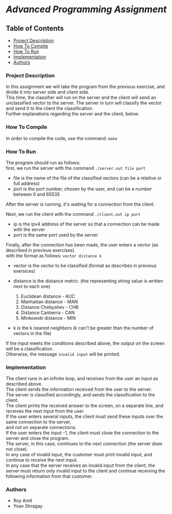 # *__Advanced Programming Assignment__*

## Table of Contents
* [Project Description](#project-description)
* [How To Compile](#how-to-compile)
* [How To Run](#how-to-run)
* [Implementation](#implementation)
* [Authors](#authors)

### Project Description  
In this assignment we will take the program from the previous exercise, and divide it into server side and client side.  
This time, the classifier will run on the server and the client will send an unclassified vector to the server. 
The server in turn will classify the vector and send it to the client the classification.  
Further explanations regarding the server and the client, below.

### How To Compile
In order to compile the code, use the command: `make`

### How To Run
The program should run as follows:  
first, we run the server with the command `./server.out file port`
- file is the name of the file of the classified vectors (can be a relative or full address)
- port is the port number, chosen by the user, and can be a number between 0 and 65535    

After the server is running, it's waiting for a connection from the client.  

Next, we run the client with the command `./client.out ip port`
- ip is the ipv4 address of the server so that a connection can be made with the server  
- port is the same port used by the server

Finally, after the connection has been made, the user enters a vector (as described in previous exercises)  
with the format as follows: `vector distance k`  
- vector is the vector to be classified (format as describes in previous exersices)
- distance is the distance metric: (the representing string value is written next to each one)
  1) Euclidean distance - AUC
  2) Manhattan distance - MAN
  3) Distance Chebyshev - CHB
  4) Distance Canberra - CAN
  5) Minkowski distance - MIN  

- k is the k nearest neighbors (k can't be greater than the number of vectors in the file)  

If the input meets the conditions described above, the output on the screen will be a classification.  
Otherwise, the message `invalid input` will be printed.
  
### Implementation  
The client runs in an infinite loop, and receives from the user an input as described above.  
The client sends the information received from the user to the server.  
The server is classified accordingly, and sends the classification to the client.  
The client prints the received answer to the screen, on a separate line, and receives the next input from the user.  
If the user enters several inputs, the client must send these inputs over the same connection to the server,  
and not on separate connections.  
If the user enters the input -1, the client must close the connection to the server and close the program.  
The server, in this case, continues to the next connection (the server does not close).  
In any case of invalid input, the customer must print invalid input, and continue to receive the next input.  
In any case that the server receives an invalid input from the client, 
the server must return only invalid input to the client and continue receiving
the following information from that customer.

### Authors
- Roy Amit
- Yoav Shragay


